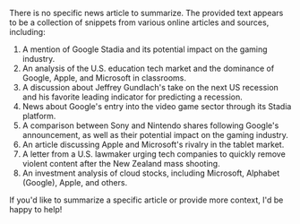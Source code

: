 There is no specific news article to summarize. The provided text appears to be a collection of snippets from various online articles and sources, including:

1. A mention of Google Stadia and its potential impact on the gaming industry.
2. An analysis of the U.S. education tech market and the dominance of Google, Apple, and Microsoft in classrooms.
3. A discussion about Jeffrey Gundlach's take on the next US recession and his favorite leading indicator for predicting a recession.
4. News about Google's entry into the video game sector through its Stadia platform.
5. A comparison between Sony and Nintendo shares following Google's announcement, as well as their potential impact on the gaming industry.
6. An article discussing Apple and Microsoft's rivalry in the tablet market.
7. A letter from a U.S. lawmaker urging tech companies to quickly remove violent content after the New Zealand mass shooting.
8. An investment analysis of cloud stocks, including Microsoft, Alphabet (Google), Apple, and others.

If you'd like to summarize a specific article or provide more context, I'd be happy to help!